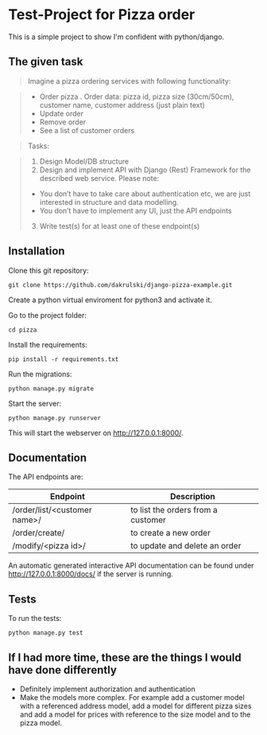 # Test-Project for Pizza order
This is a simple project to show I'm confident with python/django.

## The given task
>Imagine a pizza ordering services with following functionality:

>- Order pizza . Order data: pizza id, pizza size (30cm/50cm), customer name, customer address (just plain text)
>- Update order
>- Remove order
>- See a list of customer orders

>Tasks:

>1. Design Model/DB structure
>2. Design and implement API with Django (Rest) Framework for the described web service. Please note:
>	-  You don’t have to take care about authentication etc, we are just interested in structure and data modelling.
>	-  You don’t have to implement any UI, just the API endpoints
>3. Write test(s) for at least one of these endpoint(s)

## Installation
Clone this git repository:
```
git clone https://github.com/dakrulski/django-pizza-example.git
```
Create a python virtual enviroment for python3 and activate it.

Go to the project folder:
```
cd pizza
```
Install the requirements:
```
pip install -r requirements.txt
```
Run the migrations:
```
python manage.py migrate
```
Start the server:
```
python manage.py runserver
```
This will start the webserver on http://127.0.0.1:8000/.
## Documentation
The API endpoints are:

| Endpoint   | Description |
|------------|-----------|
| /order/list/\<customer name\>/ | to list the orders from a customer |
| /order/create/ | to create a new order |
| /modify/\<pizza id\>/ | to update and delete an order |

An automatic generated interactive API documentation can be found under http://127.0.0.1:8000/docs/ if the server is running.
## Tests
To run the tests:
```
python manage.py test
```

## If I had more time, these are the things I would have done differently
- Definitely implement authorization and authentication
- Make the models more complex. For example add a customer model with a referenced address model, add a model for different pizza sizes and add a model for prices with reference to the size model and to the pizza model.


